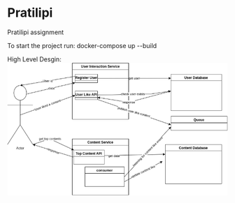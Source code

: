 # Pratilipi

Pratilipi assignment

To start the project run: docker-compose up --build


High Level Desgin:
![](design/HLD_LLD/HLD.png)
